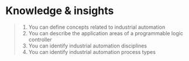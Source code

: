 # Knowledge & insights

> 1. You can define concepts related to industrial automation
> 2. You can describe the application areas of a programmable logic controller
> 3. You can identify industrial automation disciplines
> 4. You can identify industrial automation process types

